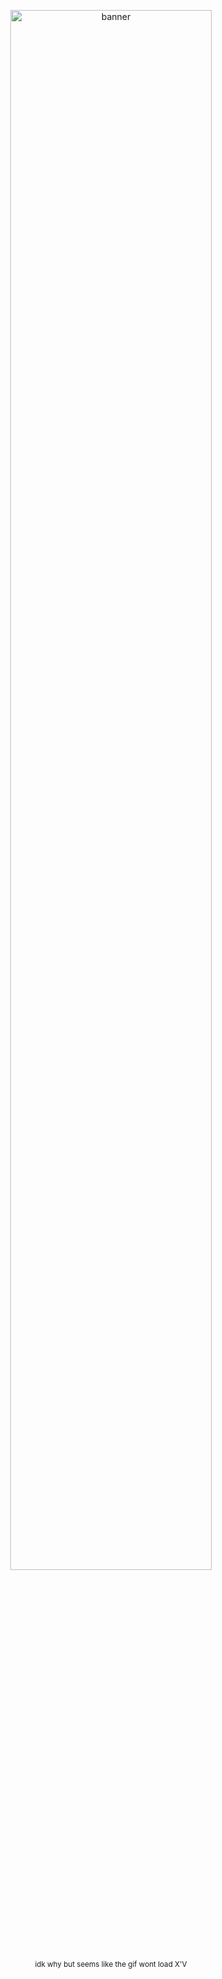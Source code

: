 <!-- Banner -->
<p align="center">
  <img src="https://i.imgur.com/syxCUx1.gif"  width="80%" alt="banner" /><br>
  <sub> idk why but seems like the gif wont load X'V</sub>
</p>


